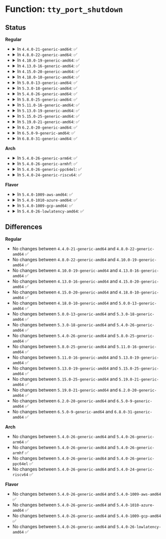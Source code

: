 # Function: <code>tty_port_shutdown</code>

## Status
<b>Regular</b>
<ul>
<li>
<details>
<summary>In <code>4.4.0-21-generic-amd64</code>: ✅</summary>

```c
void tty_port_shutdown(struct tty_port * port, struct tty_struct * tty)
```

```json
{
  "name": "tty_port_shutdown",
  "collision_type": "Unique Static",
  "inline_type": "No",
  "funcs": [
    {
      "addr": 18446744071584002400,
      "name": "tty_port_shutdown",
      "external": false,
      "loc": "drivers/tty/tty_port.c:201",
      "file": "drivers/tty/tty_port.c",
      "inline": "seen, unknown",
      "caller_inline": [],
      "caller_func": [
        "drivers/tty/tty_port.c:tty_port_hangup"
      ]
    }
  ],
  "symbols": [
    {
      "addr": 18446744071584002400,
      "name": "tty_port_shutdown",
      "section": ".text",
      "bind": "STB_LOCAL",
      "size": 146
    }
  ]
}
```
</details>
</li>
<li>
<details>
<summary>In <code>4.8.0-22-generic-amd64</code>: ✅</summary>

```c
void tty_port_shutdown(struct tty_port * port, struct tty_struct * tty)
```

```json
{
  "name": "tty_port_shutdown",
  "collision_type": "Unique Static",
  "inline_type": "No",
  "funcs": [
    {
      "addr": 18446744071584333808,
      "name": "tty_port_shutdown",
      "external": false,
      "loc": "drivers/tty/tty_port.c:201",
      "file": "drivers/tty/tty_port.c",
      "inline": "seen, unknown",
      "caller_inline": [],
      "caller_func": [
        "drivers/tty/tty_port.c:tty_port_hangup"
      ]
    }
  ],
  "symbols": [
    {
      "addr": 18446744071584333808,
      "name": "tty_port_shutdown",
      "section": ".text",
      "bind": "STB_LOCAL",
      "size": 139
    }
  ]
}
```
</details>
</li>
<li>
<details>
<summary>In <code>4.10.0-19-generic-amd64</code>: ✅</summary>

```c
void tty_port_shutdown(struct tty_port * port, struct tty_struct * tty)
```

```json
{
  "name": "tty_port_shutdown",
  "collision_type": "Unique Static",
  "inline_type": "No",
  "funcs": [
    {
      "addr": 18446744071584515664,
      "name": "tty_port_shutdown",
      "external": false,
      "loc": "drivers/tty/tty_port.c:201",
      "file": "drivers/tty/tty_port.c",
      "inline": "seen, unknown",
      "caller_inline": [],
      "caller_func": [
        "drivers/tty/tty_port.c:tty_port_hangup"
      ]
    }
  ],
  "symbols": [
    {
      "addr": 18446744071584515664,
      "name": "tty_port_shutdown",
      "section": ".text",
      "bind": "STB_LOCAL",
      "size": 139
    }
  ]
}
```
</details>
</li>
<li>
<details>
<summary>In <code>4.13.0-16-generic-amd64</code>: ✅</summary>

```c
void tty_port_shutdown(struct tty_port * port, struct tty_struct * tty)
```

```json
{
  "name": "tty_port_shutdown",
  "collision_type": "Unique Static",
  "inline_type": "No",
  "funcs": [
    {
      "addr": 18446744071584595344,
      "name": "tty_port_shutdown",
      "external": false,
      "loc": "drivers/tty/tty_port.c:314",
      "file": "drivers/tty/tty_port.c",
      "inline": "seen, unknown",
      "caller_inline": [],
      "caller_func": [
        "drivers/tty/tty_port.c:tty_port_hangup"
      ]
    }
  ],
  "symbols": [
    {
      "addr": 18446744071584595344,
      "name": "tty_port_shutdown",
      "section": ".text",
      "bind": "STB_LOCAL",
      "size": 137
    }
  ]
}
```
</details>
</li>
<li>
<details>
<summary>In <code>4.15.0-20-generic-amd64</code>: ✅</summary>

```c
void tty_port_shutdown(struct tty_port * port, struct tty_struct * tty)
```

```json
{
  "name": "tty_port_shutdown",
  "collision_type": "Unique Static",
  "inline_type": "No",
  "funcs": [
    {
      "addr": 18446744071585007568,
      "name": "tty_port_shutdown",
      "external": false,
      "loc": "drivers/tty/tty_port.c:315",
      "file": "drivers/tty/tty_port.c",
      "inline": "seen, unknown",
      "caller_inline": [],
      "caller_func": [
        "drivers/tty/tty_port.c:tty_port_hangup"
      ]
    }
  ],
  "symbols": [
    {
      "addr": 18446744071585007568,
      "name": "tty_port_shutdown",
      "section": ".text",
      "bind": "STB_LOCAL",
      "size": 143
    }
  ]
}
```
</details>
</li>
<li>
<details>
<summary>In <code>4.18.0-10-generic-amd64</code>: ✅</summary>

```c
void tty_port_shutdown(struct tty_port * port, struct tty_struct * tty)
```

```json
{
  "name": "tty_port_shutdown",
  "collision_type": "Unique Static",
  "inline_type": "No",
  "funcs": [
    {
      "addr": 18446744071585241712,
      "name": "tty_port_shutdown",
      "external": false,
      "loc": "drivers/tty/tty_port.c:315",
      "file": "drivers/tty/tty_port.c",
      "inline": "seen, unknown",
      "caller_inline": [],
      "caller_func": [
        "drivers/tty/tty_port.c:tty_port_hangup"
      ]
    }
  ],
  "symbols": [
    {
      "addr": 18446744071585241712,
      "name": "tty_port_shutdown",
      "section": ".text",
      "bind": "STB_LOCAL",
      "size": 143
    }
  ]
}
```
</details>
</li>
<li>
<details>
<summary>In <code>5.0.0-13-generic-amd64</code>: ✅</summary>

```c
void tty_port_shutdown(struct tty_port * port, struct tty_struct * tty)
```

```json
{
  "name": "tty_port_shutdown",
  "collision_type": "Unique Static",
  "inline_type": "No",
  "funcs": [
    {
      "addr": 18446744071585361120,
      "name": "tty_port_shutdown",
      "external": false,
      "loc": "drivers/tty/tty_port.c:313",
      "file": "drivers/tty/tty_port.c",
      "inline": "seen, unknown",
      "caller_inline": [],
      "caller_func": [
        "drivers/tty/tty_port.c:tty_port_hangup"
      ]
    }
  ],
  "symbols": [
    {
      "addr": 18446744071585361120,
      "name": "tty_port_shutdown",
      "section": ".text",
      "bind": "STB_LOCAL",
      "size": 143
    }
  ]
}
```
</details>
</li>
<li>
<details>
<summary>In <code>5.3.0-18-generic-amd64</code>: ✅</summary>

```c
void tty_port_shutdown(struct tty_port * port, struct tty_struct * tty)
```

```json
{
  "name": "tty_port_shutdown",
  "collision_type": "Unique Static",
  "inline_type": "No",
  "funcs": [
    {
      "addr": 18446744071585574752,
      "name": "tty_port_shutdown",
      "external": false,
      "loc": "drivers/tty/tty_port.c:313",
      "file": "drivers/tty/tty_port.c",
      "inline": "seen, unknown",
      "caller_inline": [],
      "caller_func": [
        "drivers/tty/tty_port.c:tty_port_hangup"
      ]
    }
  ],
  "symbols": [
    {
      "addr": 18446744071585574752,
      "name": "tty_port_shutdown",
      "section": ".text",
      "bind": "STB_LOCAL",
      "size": 149
    }
  ]
}
```
</details>
</li>
<li>
<details>
<summary>In <code>5.4.0-26-generic-amd64</code>: ✅</summary>

```c
void tty_port_shutdown(struct tty_port * port, struct tty_struct * tty)
```

```json
{
  "name": "tty_port_shutdown",
  "collision_type": "Unique Static",
  "inline_type": "No",
  "funcs": [
    {
      "addr": 18446744071585715712,
      "name": "tty_port_shutdown",
      "external": false,
      "loc": "drivers/tty/tty_port.c:314",
      "file": "drivers/tty/tty_port.c",
      "inline": "seen, unknown",
      "caller_inline": [],
      "caller_func": [
        "drivers/tty/tty_port.c:tty_port_hangup"
      ]
    }
  ],
  "symbols": [
    {
      "addr": 18446744071585715712,
      "name": "tty_port_shutdown",
      "section": ".text",
      "bind": "STB_LOCAL",
      "size": 149
    }
  ]
}
```
</details>
</li>
<li>
<details>
<summary>In <code>5.8.0-25-generic-amd64</code>: ✅</summary>

```c
void tty_port_shutdown(struct tty_port * port, struct tty_struct * tty)
```

```json
{
  "name": "tty_port_shutdown",
  "collision_type": "Unique Static",
  "inline_type": "No",
  "funcs": [
    {
      "addr": 18446744071586446480,
      "name": "tty_port_shutdown",
      "external": false,
      "loc": "drivers/tty/tty_port.c:314",
      "file": "drivers/tty/tty_port.c",
      "inline": "seen, unknown",
      "caller_inline": [],
      "caller_func": [
        "drivers/tty/tty_port.c:tty_port_hangup"
      ]
    }
  ],
  "symbols": [
    {
      "addr": 18446744071586446480,
      "name": "tty_port_shutdown",
      "section": ".text",
      "bind": "STB_LOCAL",
      "size": 164
    }
  ]
}
```
</details>
</li>
<li>
<details>
<summary>In <code>5.11.0-16-generic-amd64</code>: ✅</summary>

```c
void tty_port_shutdown(struct tty_port * port, struct tty_struct * tty)
```

```json
{
  "name": "tty_port_shutdown",
  "collision_type": "Unique Static",
  "inline_type": "No",
  "funcs": [
    {
      "addr": 18446744071586560960,
      "name": "tty_port_shutdown",
      "external": false,
      "loc": "drivers/tty/tty_port.c:314",
      "file": "drivers/tty/tty_port.c",
      "inline": "seen, unknown",
      "caller_inline": [],
      "caller_func": [
        "drivers/tty/tty_port.c:tty_port_hangup"
      ]
    }
  ],
  "symbols": [
    {
      "addr": 18446744071586560960,
      "name": "tty_port_shutdown",
      "section": ".text",
      "bind": "STB_LOCAL",
      "size": 164
    }
  ]
}
```
</details>
</li>
<li>
<details>
<summary>In <code>5.13.0-19-generic-amd64</code>: ✅</summary>

```c
void tty_port_shutdown(struct tty_port * port, struct tty_struct * tty)
```

```json
{
  "name": "tty_port_shutdown",
  "collision_type": "Unique Static",
  "inline_type": "No",
  "funcs": [
    {
      "addr": 18446744071586445920,
      "name": "tty_port_shutdown",
      "external": false,
      "loc": "drivers/tty/tty_port.c:315",
      "file": "drivers/tty/tty_port.c",
      "inline": "seen, unknown",
      "caller_inline": [],
      "caller_func": [
        "drivers/tty/tty_port.c:tty_port_hangup"
      ]
    }
  ],
  "symbols": [
    {
      "addr": 18446744071586445920,
      "name": "tty_port_shutdown",
      "section": ".text",
      "bind": "STB_LOCAL",
      "size": 164
    }
  ]
}
```
</details>
</li>
<li>
<details>
<summary>In <code>5.15.0-25-generic-amd64</code>: ✅</summary>

```c
void tty_port_shutdown(struct tty_port * port, struct tty_struct * tty)
```

```json
{
  "name": "tty_port_shutdown",
  "collision_type": "Unique Static",
  "inline_type": "No",
  "funcs": [
    {
      "addr": 18446744071586972160,
      "name": "tty_port_shutdown",
      "external": false,
      "loc": "drivers/tty/tty_port.c:315",
      "file": "drivers/tty/tty_port.c",
      "inline": "seen, unknown",
      "caller_inline": [],
      "caller_func": [
        "drivers/tty/tty_port.c:tty_port_hangup"
      ]
    }
  ],
  "symbols": [
    {
      "addr": 18446744071586972160,
      "name": "tty_port_shutdown",
      "section": ".text",
      "bind": "STB_LOCAL",
      "size": 164
    }
  ]
}
```
</details>
</li>
<li>
<details>
<summary>In <code>5.19.0-21-generic-amd64</code>: ✅</summary>

```c
void tty_port_shutdown(struct tty_port * port, struct tty_struct * tty)
```

```json
{
  "name": "tty_port_shutdown",
  "collision_type": "Unique Static",
  "inline_type": "No",
  "funcs": [
    {
      "addr": 18446744071588268448,
      "name": "tty_port_shutdown",
      "external": false,
      "loc": "drivers/tty/tty_port.c:342",
      "file": "drivers/tty/tty_port.c",
      "inline": "seen, unknown",
      "caller_inline": [],
      "caller_func": [
        "drivers/tty/tty_port.c:tty_port_hangup"
      ]
    }
  ],
  "symbols": [
    {
      "addr": 18446744071588268448,
      "name": "tty_port_shutdown",
      "section": ".text",
      "bind": "STB_LOCAL",
      "size": 183
    }
  ]
}
```
</details>
</li>
<li>
<details>
<summary>In <code>6.2.0-20-generic-amd64</code>: ✅</summary>

```c
void tty_port_shutdown(struct tty_port * port, struct tty_struct * tty)
```

```json
{
  "name": "tty_port_shutdown",
  "collision_type": "Unique Static",
  "inline_type": "No",
  "funcs": [
    {
      "addr": 18446744071589683264,
      "name": "tty_port_shutdown",
      "external": false,
      "loc": "drivers/tty/tty_port.c:363",
      "file": "drivers/tty/tty_port.c",
      "inline": "seen, unknown",
      "caller_inline": [],
      "caller_func": [
        "drivers/tty/tty_port.c:tty_port_hangup"
      ]
    }
  ],
  "symbols": [
    {
      "addr": 18446744071589683264,
      "name": "tty_port_shutdown",
      "section": ".text",
      "bind": "STB_LOCAL",
      "size": 183
    }
  ]
}
```
</details>
</li>
<li>
<details>
<summary>In <code>6.5.0-9-generic-amd64</code>: ✅</summary>

```c
void tty_port_shutdown(struct tty_port * port, struct tty_struct * tty)
```

```json
{
  "name": "tty_port_shutdown",
  "collision_type": "Unique Static",
  "inline_type": "No",
  "funcs": [
    {
      "addr": 18446744071589987872,
      "name": "tty_port_shutdown",
      "external": false,
      "loc": "drivers/tty/tty_port.c:363",
      "file": "drivers/tty/tty_port.c",
      "inline": "seen, unknown",
      "caller_inline": [],
      "caller_func": [
        "drivers/tty/tty_port.c:tty_port_hangup"
      ]
    }
  ],
  "symbols": [
    {
      "addr": 18446744071589987872,
      "name": "tty_port_shutdown",
      "section": ".text",
      "bind": "STB_LOCAL",
      "size": 183
    }
  ]
}
```
</details>
</li>
<li>
<details>
<summary>In <code>6.8.0-31-generic-amd64</code>: ✅</summary>

```c
void tty_port_shutdown(struct tty_port * port, struct tty_struct * tty)
```

```json
{
  "name": "tty_port_shutdown",
  "collision_type": "Unique Static",
  "inline_type": "No",
  "funcs": [
    {
      "addr": 18446744071590326400,
      "name": "tty_port_shutdown",
      "external": false,
      "loc": "drivers/tty/tty_port.c:363",
      "file": "drivers/tty/tty_port.c",
      "inline": "seen, unknown",
      "caller_inline": [],
      "caller_func": [
        "drivers/tty/tty_port.c:tty_port_hangup"
      ]
    }
  ],
  "symbols": [
    {
      "addr": 18446744071590326400,
      "name": "tty_port_shutdown",
      "section": ".text",
      "bind": "STB_LOCAL",
      "size": 183
    }
  ]
}
```
</details>
</li>
</ul>
<b>Arch</b>
<ul>
<li>
<details>
<summary>In <code>5.4.0-26-generic-arm64</code>: ✅</summary>

```c
void tty_port_shutdown(struct tty_port * port, struct tty_struct * tty)
```

```json
{
  "name": "tty_port_shutdown",
  "collision_type": "Unique Static",
  "inline_type": "No",
  "funcs": [
    {
      "addr": 18446603336498405952,
      "name": "tty_port_shutdown",
      "external": false,
      "loc": "drivers/tty/tty_port.c:314",
      "file": "drivers/tty/tty_port.c",
      "inline": "seen, unknown",
      "caller_inline": [],
      "caller_func": [
        "drivers/tty/tty_port.c:tty_port_hangup"
      ]
    }
  ],
  "symbols": [
    {
      "addr": 18446603336498405952,
      "name": "tty_port_shutdown",
      "section": ".text",
      "bind": "STB_LOCAL",
      "size": 200
    }
  ]
}
```
</details>
</li>
<li>
<details>
<summary>In <code>5.4.0-26-generic-armhf</code>: ✅</summary>

```c
void tty_port_shutdown(struct tty_port * port, struct tty_struct * tty)
```

```json
{
  "name": "tty_port_shutdown",
  "collision_type": "Unique Static",
  "inline_type": "No",
  "funcs": [
    {
      "addr": 3231079668,
      "name": "tty_port_shutdown",
      "external": false,
      "loc": "drivers/tty/tty_port.c:314",
      "file": "drivers/tty/tty_port.c",
      "inline": "seen, unknown",
      "caller_inline": [],
      "caller_func": [
        "drivers/tty/tty_port.c:tty_port_hangup"
      ]
    }
  ],
  "symbols": [
    {
      "addr": 3231079668,
      "name": "tty_port_shutdown",
      "section": ".text",
      "bind": "STB_LOCAL",
      "size": 164
    }
  ]
}
```
</details>
</li>
<li>
<details>
<summary>In <code>5.4.0-26-generic-ppc64el</code>: ✅</summary>

```c
void tty_port_shutdown(struct tty_port * port, struct tty_struct * tty)
```

```json
{
  "name": "tty_port_shutdown",
  "collision_type": "Unique Static",
  "inline_type": "No",
  "funcs": [
    {
      "addr": 13835058055291590480,
      "name": "tty_port_shutdown",
      "external": false,
      "loc": "drivers/tty/tty_port.c:314",
      "file": "drivers/tty/tty_port.c",
      "inline": "seen, unknown",
      "caller_inline": [],
      "caller_func": [
        "drivers/tty/tty_port.c:tty_port_hangup"
      ]
    }
  ],
  "symbols": [
    {
      "addr": 13835058055291590480,
      "name": "tty_port_shutdown",
      "section": ".text",
      "bind": "STB_LOCAL",
      "size": 244
    }
  ]
}
```
</details>
</li>
<li>
<details>
<summary>In <code>5.4.0-24-generic-riscv64</code>: ✅</summary>

```c
void tty_port_shutdown(struct tty_port * port, struct tty_struct * tty)
```

```json
{
  "name": "tty_port_shutdown",
  "collision_type": "Unique Static",
  "inline_type": "No",
  "funcs": [
    {
      "addr": 18446743936276065700,
      "name": "tty_port_shutdown",
      "external": false,
      "loc": "drivers/tty/tty_port.c:314",
      "file": "drivers/tty/tty_port.c",
      "inline": "seen, unknown",
      "caller_inline": [],
      "caller_func": [
        "drivers/tty/tty_port.c:tty_port_hangup"
      ]
    }
  ],
  "symbols": [
    {
      "addr": 18446743936276065700,
      "name": "tty_port_shutdown",
      "section": ".text",
      "bind": "STB_LOCAL",
      "size": 126
    }
  ]
}
```
</details>
</li>
</ul>
<b>Flavor</b>
<ul>
<li>
<details>
<summary>In <code>5.4.0-1009-aws-amd64</code>: ✅</summary>

```c
void tty_port_shutdown(struct tty_port * port, struct tty_struct * tty)
```

```json
{
  "name": "tty_port_shutdown",
  "collision_type": "Unique Static",
  "inline_type": "No",
  "funcs": [
    {
      "addr": 18446744071585476736,
      "name": "tty_port_shutdown",
      "external": false,
      "loc": "drivers/tty/tty_port.c:314",
      "file": "drivers/tty/tty_port.c",
      "inline": "seen, unknown",
      "caller_inline": [],
      "caller_func": [
        "drivers/tty/tty_port.c:tty_port_hangup"
      ]
    }
  ],
  "symbols": [
    {
      "addr": 18446744071585476736,
      "name": "tty_port_shutdown",
      "section": ".text",
      "bind": "STB_LOCAL",
      "size": 149
    }
  ]
}
```
</details>
</li>
<li>
<details>
<summary>In <code>5.4.0-1010-azure-amd64</code>: ✅</summary>

```c
void tty_port_shutdown(struct tty_port * port, struct tty_struct * tty)
```

```json
{
  "name": "tty_port_shutdown",
  "collision_type": "Unique Static",
  "inline_type": "No",
  "funcs": [
    {
      "addr": 18446744071585346672,
      "name": "tty_port_shutdown",
      "external": false,
      "loc": "drivers/tty/tty_port.c:314",
      "file": "drivers/tty/tty_port.c",
      "inline": "seen, unknown",
      "caller_inline": [],
      "caller_func": [
        "drivers/tty/tty_port.c:tty_port_hangup"
      ]
    }
  ],
  "symbols": [
    {
      "addr": 18446744071585346672,
      "name": "tty_port_shutdown",
      "section": ".text",
      "bind": "STB_LOCAL",
      "size": 149
    }
  ]
}
```
</details>
</li>
<li>
<details>
<summary>In <code>5.4.0-1009-gcp-amd64</code>: ✅</summary>

```c
void tty_port_shutdown(struct tty_port * port, struct tty_struct * tty)
```

```json
{
  "name": "tty_port_shutdown",
  "collision_type": "Unique Static",
  "inline_type": "No",
  "funcs": [
    {
      "addr": 18446744071585666112,
      "name": "tty_port_shutdown",
      "external": false,
      "loc": "drivers/tty/tty_port.c:314",
      "file": "drivers/tty/tty_port.c",
      "inline": "seen, unknown",
      "caller_inline": [],
      "caller_func": [
        "drivers/tty/tty_port.c:tty_port_hangup"
      ]
    }
  ],
  "symbols": [
    {
      "addr": 18446744071585666112,
      "name": "tty_port_shutdown",
      "section": ".text",
      "bind": "STB_LOCAL",
      "size": 149
    }
  ]
}
```
</details>
</li>
<li>
<details>
<summary>In <code>5.4.0-26-lowlatency-amd64</code>: ✅</summary>

```c
void tty_port_shutdown(struct tty_port * port, struct tty_struct * tty)
```

```json
{
  "name": "tty_port_shutdown",
  "collision_type": "Unique Static",
  "inline_type": "No",
  "funcs": [
    {
      "addr": 18446744071585774224,
      "name": "tty_port_shutdown",
      "external": false,
      "loc": "drivers/tty/tty_port.c:314",
      "file": "drivers/tty/tty_port.c",
      "inline": "seen, unknown",
      "caller_inline": [],
      "caller_func": [
        "drivers/tty/tty_port.c:tty_port_hangup"
      ]
    }
  ],
  "symbols": [
    {
      "addr": 18446744071585774224,
      "name": "tty_port_shutdown",
      "section": ".text",
      "bind": "STB_LOCAL",
      "size": 149
    }
  ]
}
```
</details>
</li>
</ul>

## Differences
<b>Regular</b>
<ul>
<li>
No changes between <code>4.4.0-21-generic-amd64</code> and <code>4.8.0-22-generic-amd64</code> ✅
</li>
<li>
No changes between <code>4.8.0-22-generic-amd64</code> and <code>4.10.0-19-generic-amd64</code> ✅
</li>
<li>
No changes between <code>4.10.0-19-generic-amd64</code> and <code>4.13.0-16-generic-amd64</code> ✅
</li>
<li>
No changes between <code>4.13.0-16-generic-amd64</code> and <code>4.15.0-20-generic-amd64</code> ✅
</li>
<li>
No changes between <code>4.15.0-20-generic-amd64</code> and <code>4.18.0-10-generic-amd64</code> ✅
</li>
<li>
No changes between <code>4.18.0-10-generic-amd64</code> and <code>5.0.0-13-generic-amd64</code> ✅
</li>
<li>
No changes between <code>5.0.0-13-generic-amd64</code> and <code>5.3.0-18-generic-amd64</code> ✅
</li>
<li>
No changes between <code>5.3.0-18-generic-amd64</code> and <code>5.4.0-26-generic-amd64</code> ✅
</li>
<li>
No changes between <code>5.4.0-26-generic-amd64</code> and <code>5.8.0-25-generic-amd64</code> ✅
</li>
<li>
No changes between <code>5.8.0-25-generic-amd64</code> and <code>5.11.0-16-generic-amd64</code> ✅
</li>
<li>
No changes between <code>5.11.0-16-generic-amd64</code> and <code>5.13.0-19-generic-amd64</code> ✅
</li>
<li>
No changes between <code>5.13.0-19-generic-amd64</code> and <code>5.15.0-25-generic-amd64</code> ✅
</li>
<li>
No changes between <code>5.15.0-25-generic-amd64</code> and <code>5.19.0-21-generic-amd64</code> ✅
</li>
<li>
No changes between <code>5.19.0-21-generic-amd64</code> and <code>6.2.0-20-generic-amd64</code> ✅
</li>
<li>
No changes between <code>6.2.0-20-generic-amd64</code> and <code>6.5.0-9-generic-amd64</code> ✅
</li>
<li>
No changes between <code>6.5.0-9-generic-amd64</code> and <code>6.8.0-31-generic-amd64</code> ✅
</li>
</ul>
<b>Arch</b>
<ul>
<li>
No changes between <code>5.4.0-26-generic-amd64</code> and <code>5.4.0-26-generic-arm64</code> ✅
</li>
<li>
No changes between <code>5.4.0-26-generic-amd64</code> and <code>5.4.0-26-generic-armhf</code> ✅
</li>
<li>
No changes between <code>5.4.0-26-generic-amd64</code> and <code>5.4.0-26-generic-ppc64el</code> ✅
</li>
<li>
No changes between <code>5.4.0-26-generic-amd64</code> and <code>5.4.0-24-generic-riscv64</code> ✅
</li>
</ul>
<b>Flavor</b>
<ul>
<li>
No changes between <code>5.4.0-26-generic-amd64</code> and <code>5.4.0-1009-aws-amd64</code> ✅
</li>
<li>
No changes between <code>5.4.0-26-generic-amd64</code> and <code>5.4.0-1010-azure-amd64</code> ✅
</li>
<li>
No changes between <code>5.4.0-26-generic-amd64</code> and <code>5.4.0-1009-gcp-amd64</code> ✅
</li>
<li>
No changes between <code>5.4.0-26-generic-amd64</code> and <code>5.4.0-26-lowlatency-amd64</code> ✅
</li>
</ul>
